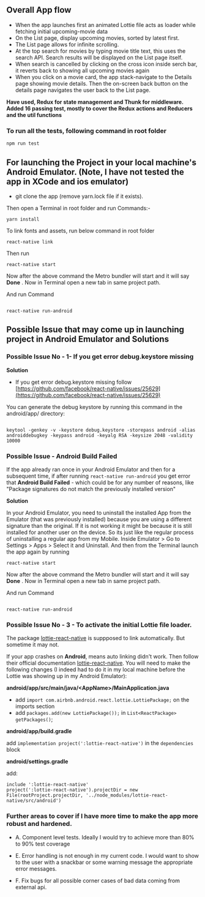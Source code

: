 ## Overall App flow

- When the app launches first an animated Lottie file acts as loader while fetching initial upcoming-movie data
- On the List page, display upcoming movies, sorted by latest first.
- The List page allows for infinite scrolling.
- At the top search for movies by typing movie title text, this uses the search API. Search results will be displayed on the List page itself.
- When search is cancelled by clicking on the cross icon inside serch bar, it reverts back to showing all upcoming movies again
- When you click on a movie card, the app stack-navigate to the Details page showing movie details. Then the on-screen back button on the details page navigates the user back to the List page.

**Have used, Redux for state management and Thunk for middleware. Added 16 passing test, mostly to cover the Redux actions and Reducers and the util functions**

### To run all the tests, following command in root folder

```
npm run test
```

## For launching the Project in your local machine's Android Emulator. (Note, I have not tested the app in XCode and ios emulator)

- git clone the app (remove yarn.lock file if it exists).

Then open a Terminal in root folder and run Commands:-

```
yarn install
```

To link fonts and assets, run below command in root folder

```
react-native link
```

Then run

```
react-native start

```

Now after the above command the Metro bundler will start and it will say **Done** . Now in Terminal open a new tab in same project path.

And run Command

```

react-native run-android

```

## Possible Issue that may come up in launching project in Android Emulator and Solutions

### Possible Issue No - 1- If you get error debug.keystore missing

**Solution**

- If you get error debug.keystore missing follow [https://github.com/facebook/react-native/issues/25629](https://github.com/facebook/react-native/issues/25629)

You can generate the debug keystore by running this command in the android/app/ directory:

```

keytool -genkey -v -keystore debug.keystore -storepass android -alias androiddebugkey -keypass android -keyalg RSA -keysize 2048 -validity 10000

```

### Possible Issue - Android Build Failed

If the app already ran once in your Android Emulator and then for a subsequent time, if after running `react-native run-android` you get error that **Android Build Failed** - which could be for any number of reasons, like "Package signatures do not match the previously installed version"

**Solution**

In your Android Emulator, you need to uninstall the installed App from the Emulator (that was previously installed) because you are using a different signature than the original. If it is not working it might be because it is still installed for another user on the device. So its just like the regular process of uninstalling a regular app from my Mobile. Inside Emulator > Go to Settings > Apps > Select it and Uninstall. And then from the Terminal launch the app again by running

```
react-native start

```

Now after the above command the Metro bundler will start and it will say **Done** . Now in Terminal open a new tab in same project path.

And run Command

```

react-native run-android

```

### Possible Issue No - 3 - To activate the initial Lottie file loader.

The package [lottie-react-native](https://github.com/react-native-community/lottie-react-native) is suppposed to link automatically. But sometime it may not.

If your app crashes on **Android**, means auto linking didn't work. Then follow their official documentation [lottie-react-native](https://github.com/react-native-community/lottie-react-native). You will need to make the following changes (I indeed had to do it in my local machine before the Lottie was showing up in my Android Emulator):

**android/app/src/main/java/\<AppName\>/MainApplication.java**

- add `import com.airbnb.android.react.lottie.LottiePackage;` on the imports section
- add `packages.add(new LottiePackage());` in `List<ReactPackage> getPackages()`;

**android/app/build.gradle**

add `implementation project(':lottie-react-native')` in the `dependencies` block

**android/settings.gradle**

add:

```
include ':lottie-react-native'
project(':lottie-react-native').projectDir = new File(rootProject.projectDir, '../node_modules/lottie-react-native/src/android')

```

### Further areas to cover if I have more time to make the app more robust and hardened.

- A. Component level tests. Ideally I would try to achieve more than 80% to 90% test coverage

- E. Error handling is not enough in my current code. I would want to show to the user with a snackbar or some warning message the appropriate error messages.
- F. Fix bugs for all possible corner cases of bad data coming from external api.
